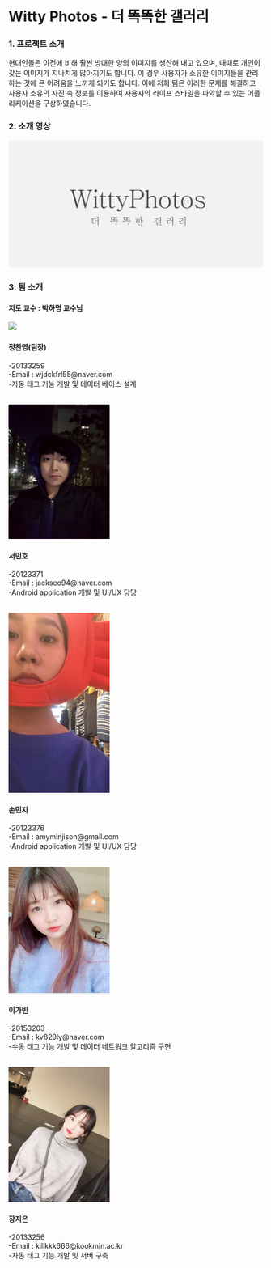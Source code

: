 

# Witty Photos - 더 똑똑한 갤러리
### 1. 프로젝트 소개
 현대인들은 이전에 비해 훨씬 방대한 양의 이미지를 생산해 내고 있으며, 때때로 개인이 갖는 이미지가 지나치게 많아지기도 합니다.
이 경우 사용자가 소유한 이미지들을 관리하는 것에 큰 어려움을 느끼게 되기도 합니다.
이에 저희 팀은 이러한 문제를 해결하고 사용자 소유의 사진 속 정보를 이용하여 사용자의 라이프 스타일을 파악할 수 있는 어플리케이션을 구상하였습니다.

### 2. 소개 영상

[![video](./image/video.PNG)](https://youtu.be/jbSRx25W8fY)

### 3. 팀 소개

#### 지도 교수 : 박하명 교수님

<img src="./image/정찬영.jpg" width="200">

<h4> 정찬영(팀장) </h4>
<p>-20133259 <br>
  -Email : wjdckfrl55@naver.com <br>
  -자동 태그 기능 개발 및 데이터 베이스 설계  </p>
  <br>
  
<img src="./image/서민호.jpg" width="200">

<h4> 서민호 </h4>
<p>-20123371 <br>
  -Email : jackseo94@naver.com <br>
  -Android application 개발 및 UI/UX 담당  </p>
  <br>

<img src="./image/손민지.jpg" width="200">

<h4> 손민지 </h4>
<p>-20123376 <br>
  -Email : amyminjison@gmail.com <br>
  -Android application 개발 및 UI/UX 담당  </p>
  <br>

<img src="./image/이가빈.jpg" width="200">

<h4> 이가빈 </h4>
<p>-20153203 <br>
  -Email : kv829ly@naver.com <br>
  -수동 태그 기능 개발 및 데이터 네트워크 알고리즘 구현  </p>
  <br>

<img src="./image/장지은.jpg" width="200">

<h4> 장지은 </h4>
<p>-20133256 <br>
  -Email : killkkk666@kookmin.ac.kr <br>
  -자동 태그 기능 개발 및 서버 구축  </p>
  <br>



